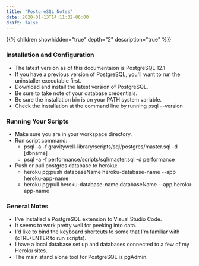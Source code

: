 ```yaml
---
title: "PostgreSQL Notes"
date: 2020-01-13T14:11:32-06:00
draft: false
---
```


{{% children showhidden="true" depth="2" description="true" %}}

### Installation and Configuration

* The latest version as of this documentaion is PostgreSQL 12.1
* If you have a previous version of PostgreSQL, you'll want to run the uninstaller executable first.
* Download and install the latest version of PostgreSQL.
* Be sure to take note of your database credentials.
* Be sure the installation bin is on your PATH system variable.
* Check the installation at the command line by running psql --version

### Running Your Scripts

* Make sure you are in your workspace directory.
* Run script command:
  * psql -a -f gravitywell-library/scripts/sql/postgres/master.sql -d [dbname]
  * psql -a -f performance/scripts/sql/master.sql -d performance
* Push or pull postgres database to heroku:
  * heroku pg:push databaseName heroku-database-name --app heroku-app-name
  * heroku pg:pull heroku-database-name databaseName --app heroku-app-name

### General Notes

* I've installed a PostgreSQL extension to Visual Studio Code.
* It seems to work pretty well for peeking into data.
* I'd like to bind the keyboard shortcuts to some that I'm familiar with (cTRL+ENTER to run scripts).
* I have a local database set up and databases connected to a few of my Heroku sites.
* The main stand alone tool for PostgreSQL is pgAdmin.
